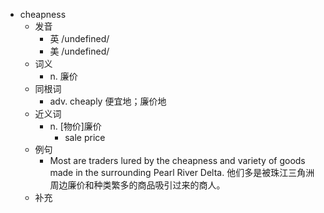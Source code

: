 - cheapness
  - 发音
    - 英 /undefined/
    - 美 /undefined/
  - 词义
    - n. 廉价
  - 同根词
    - adv. cheaply 便宜地；廉价地
  - 近义词
    - n. [物价]廉价
      - sale price
  - 例句
    - Most are traders lured by the cheapness and variety of goods made in the surrounding Pearl River Delta. 他们多是被珠江三角洲周边廉价和种类繁多的商品吸引过来的商人。
  - 补充